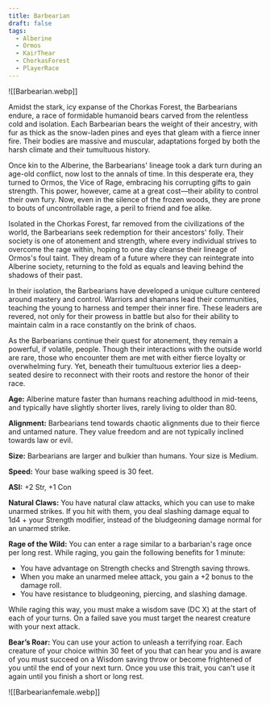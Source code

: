 ```yaml
---
title: Barbearian
draft: false
tags:
  - Alberine
  - Ormos
  - KairThear
  - ChorkasForest
  - PlayerRace
---
```

![[Barbearian.webp]]

Amidst the stark, icy expanse of the Chorkas Forest, the Barbearians endure, a race of formidable humanoid bears carved from the relentless cold and isolation. Each Barbearian bears the weight of their ancestry, with fur as thick as the snow-laden pines and eyes that gleam with a fierce inner fire. Their bodies are massive and muscular, adaptations forged by both the harsh climate and their tumultuous history.

Once kin to the Alberine, the Barbearians' lineage took a dark turn during an age-old conflict, now lost to the annals of time. In this desperate era, they turned to Ormos, the Vice of Rage, embracing his corrupting gifts to gain strength. This power, however, came at a great cost—their ability to control their own fury. Now, even in the silence of the frozen woods, they are prone to bouts of uncontrollable rage, a peril to friend and foe alike.

Isolated in the Chorkas Forest, far removed from the civilizations of the world, the Barbearians seek redemption for their ancestors' folly. Their society is one of atonement and strength, where every individual strives to overcome the rage within, hoping to one day cleanse their lineage of Ormos's foul taint. They dream of a future where they can reintegrate into Alberine society, returning to the fold as equals and leaving behind the shadows of their past.

In their isolation, the Barbearians have developed a unique culture centered around mastery and control. Warriors and shamans lead their communities, teaching the young to harness and temper their inner fire. These leaders are revered, not only for their prowess in battle but also for their ability to maintain calm in a race constantly on the brink of chaos.

As the Barbearians continue their quest for atonement, they remain a powerful, if volatile, people. Though their interactions with the outside world are rare, those who encounter them are met with either fierce loyalty or overwhelming fury. Yet, beneath their tumultuous exterior lies a deep-seated desire to reconnect with their roots and restore the honor of their race.

**Age:** Alberine mature faster than humans reaching adulthood in mid-teens, and typically have slightly shorter lives, rarely living to older than 80.

**Alignment:** Barbearians tend towards chaotic alignments due to their fierce and untamed nature. They value freedom and are not typically inclined towards law or evil.

**Size:** Barbearians are larger and bulkier than humans. Your size is Medium.

**Speed:** Your base walking speed is 30 feet.

**ASI:** +2 Str, +1 Con

**Natural Claws:** You have natural claw attacks, which you can use to make unarmed strikes. If you hit with them, you deal slashing damage equal to 1d4 + your Strength modifier, instead of the bludgeoning damage normal for an unarmed strike.

**Rage of the Wild:** You can enter a rage similar to a barbarian's rage once per long rest. While raging, you gain the following benefits for 1 minute:

- You have advantage on Strength checks and Strength saving throws.
- When you make an unarmed melee attack, you gain a +2 bonus to the damage roll.
- You have resistance to bludgeoning, piercing, and slashing damage.

While raging this way, you must make a wisdom save (DC X) at the start of each of your turns. On a failed save you must target the nearest creature with your next attack. 

**Bear’s Roar:** You can use your action to unleash a terrifying roar. Each creature of your choice within 30 feet of you that can hear you and is aware of you must succeed on a Wisdom saving throw or become frightened of you until the end of your next turn. Once you use this trait, you can't use it again until you finish a short or long rest.

![[Barbearianfemale.webp]]